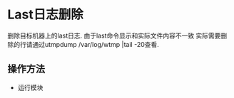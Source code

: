 # Last日志删除

删除目标机器上的last日志.
由于last命令显示和实际文件内容不一致
实际需要删除的行请通过utmpdump /var/log/wtmp |tail -20查看.

## 操作方法

+ 运行模块




